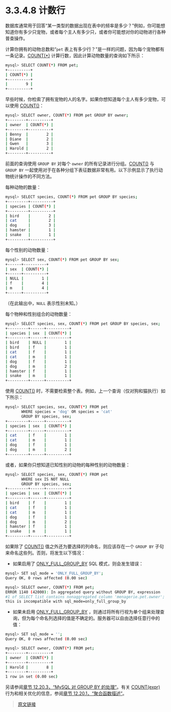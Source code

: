 # 3.3.4.8 计数行

数据库通常用于回答“某一类型的数据出现在表中的频率是多少？”例如，你可能想知道你有多少只宠物，或者每个主人有多少只，或者你可能想对你的动物进行各种普查操作。

计算你拥有的动物总数和“`pet` 表上有多少行？”是一样的问题，因为每个宠物都有一条记录。[COUNT(*)](/12/12.20/12.20.1/aggregate-functions.html) 计算行数，因此计算动物数量的查询如下所示：

```bash
mysql> SELECT COUNT(*) FROM pet;
+----------+
| COUNT(*) |
+----------+
|        9 |
+----------+
```

早些时候，你检索了拥有宠物的人的名字。如果你想知道每个主人有多少宠物，可以使用 [COUNT()](/12/12.20/12.20.1/aggregate-functions.html)：

```bash
mysql> SELECT owner, COUNT(*) FROM pet GROUP BY owner;
+--------+----------+
| owner  | COUNT(*) |
+--------+----------+
| Benny  |        2 |
| Diane  |        2 |
| Gwen   |        3 |
| Harold |        2 |
+--------+----------+
```

前面的查询使用 `GROUP BY` 对每个 `owner` 的所有记录进行分组。[COUNT()](/12/12.20/12.20.1/aggregate-functions.html) 与  `GROUP BY` 一起使用对于在各种分组下表征数据非常有用。以下示例显示了执行动物统计操作的不同方法。

每种动物的数量：

```bash
mysql> SELECT species, COUNT(*) FROM pet GROUP BY species;
+---------+----------+
| species | COUNT(*) |
+---------+----------+
| bird    |        2 |
| cat     |        2 |
| dog     |        3 |
| hamster |        1 |
| snake   |        1 |
+---------+----------+
```

每个性别的动物数量：

```bash
mysql> SELECT sex, COUNT(*) FROM pet GROUP BY sex;
+------+----------+
| sex  | COUNT(*) |
+------+----------+
| NULL |        1 |
| f    |        4 |
| m    |        4 |
+------+----------+
```

（在此输出中，`NULL` 表示性别未知。）

每个物种和性别组合的动物数量：

```bash
mysql> SELECT species, sex, COUNT(*) FROM pet GROUP BY species, sex;
+---------+------+----------+
| species | sex  | COUNT(*) |
+---------+------+----------+
| bird    | NULL |        1 |
| bird    | f    |        1 |
| cat     | f    |        1 |
| cat     | m    |        1 |
| dog     | f    |        1 |
| dog     | m    |        2 |
| hamster | f    |        1 |
| snake   | m    |        1 |
+---------+------+----------+
```

使用 [COUNT()](/12/12.20/12.20.1/aggregate-functions.html) 时，不需要检索整个表。例如，上一个查询（仅对狗和猫执行）如下所示：

```bash
mysql> SELECT species, sex, COUNT(*) FROM pet
       WHERE species = 'dog' OR species = 'cat'
       GROUP BY species, sex;
+---------+------+----------+
| species | sex  | COUNT(*) |
+---------+------+----------+
| cat     | f    |        1 |
| cat     | m    |        1 |
| dog     | f    |        1 |
| dog     | m    |        2 |
+---------+------+----------+
```

或者，如果你只想知道已知性别的动物的每种性别的动物数量：

```bash
mysql> SELECT species, sex, COUNT(*) FROM pet
       WHERE sex IS NOT NULL
       GROUP BY species, sex;
+---------+------+----------+
| species | sex  | COUNT(*) |
+---------+------+----------+
| bird    | f    |        1 |
| cat     | f    |        1 |
| cat     | m    |        1 |
| dog     | f    |        1 |
| dog     | m    |        2 |
| hamster | f    |        1 |
| snake   | m    |        1 |
+---------+------+----------+
```

如果除了 [COUNT()](/12/12.20/12.20.1/aggregate-functions.html) 值之外还为要选择的列命名，则应该存在一个 `GROUP BY` 子句来命名这些列。否则，将发生以下情况：

- 如果启用了 [ONLY_FULL_GROUP_BY](/5/5.1/5.1.11/sql-mode.html) SQL 模式，则会发生错误：

```bash
mysql> SET sql_mode = 'ONLY_FULL_GROUP_BY';
Query OK, 0 rows affected (0.00 sec)

mysql> SELECT owner, COUNT(*) FROM pet;
ERROR 1140 (42000): In aggregated query without GROUP BY, expression
#1 of SELECT list contains nonaggregated column 'menagerie.pet.owner';
this is incompatible with sql_mode=only_full_group_by
```

- 如果未启用 [ONLY_FULL_GROUP_BY](/5/5.1/5.1.11/sql-mode.html) ，则通过将所有行视为单个组来处理查询，但为每个命名列选择的值是不确定的。服务器可以自由选择任意行中的值：

```bash
mysql> SET sql_mode = '';
Query OK, 0 rows affected (0.00 sec)

mysql> SELECT owner, COUNT(*) FROM pet;
+--------+----------+
| owner  | COUNT(*) |
+--------+----------+
| Harold |        8 |
+--------+----------+
1 row in set (0.00 sec)
```

另请参阅[章节 12.20.3，“MySQL 对 GROUP BY 的处理”](/12/12.20/12.20.3/group-by-handling.html)。有关 [COUNT(expr)]() 行为和相关优化的信息，参阅[章节 12.20.1，“聚合函数描述”](/12/12.20/12.20.1/aggregate-functions.html)。

> [原文链接](https://dev.mysql.com/doc/refman/8.0/en/counting-rows.html)
